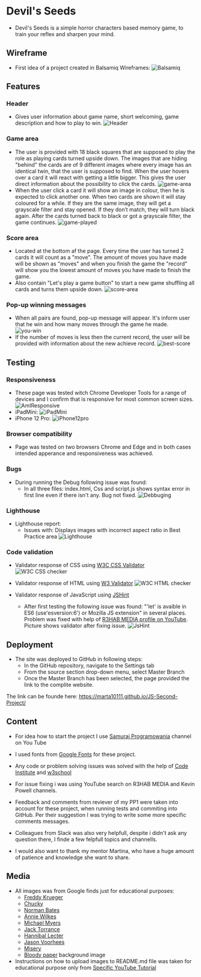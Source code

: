 # Devil's Seeds
- Devil's Seeds is a simple horror characters based memory game, to train your reflex and sharpen your mind.
## **Wireframe**
- First idea of a project created in  Balsamiq Wireframes:
![Balsamiq](https://user-images.githubusercontent.com/106401395/185756405-60494be9-9213-4fa5-98e7-04db082efc9d.jpg)
## **Features**

### Header
- Gives user information about game name, short welcoming, game description and how to play to win.
![Header](https://user-images.githubusercontent.com/106401395/185756682-0f59d844-0e3f-4e87-9e36-bfd74e536517.jpg)
### Game area
- The user is provided with 18 black squares that are supposed to play the role as playing cards turned upside down. The images that are hiding "behind" the cards are of 9 different images where every image has an identical twin, that the user is supposed to find. When the user hovers over a card it will react with getting a little bigger. This gives the user direct information about the possibility to click the cards.
![game-area](https://user-images.githubusercontent.com/106401395/185757012-ea678cbf-e1bd-47c4-8f85-095401e5e7b5.jpg)
- When the user click a card it will show an image in colour, then he is expected to click another one. When two cards are shown it will stay coloured for a while. If they are the same image, they will get a grayscale filter and stay opened. If they don’t match, they will turn black again. After the cards turned back to black or got a grayscale filter, the game continues.
![game-played](https://user-images.githubusercontent.com/106401395/185757301-9cd67100-b935-448e-b7ff-1954f037bfc3.jpg)
### Score area
- Located at the bottom af the page. Every time the user has turned 2 cards it will count as a "move". The amount of moves you have made will be shown as "moves" and when you finish the game the "record" will show you the lowest amount of moves you have made to finish the game.
- Also contain "Let's play a game button" to start a new game shuffling all cards and turns them upside down.
![score-area](https://user-images.githubusercontent.com/106401395/185797367-447f8487-0c69-4df6-9d5b-adc507d7ea31.jpg)
### Pop-up winning messages
- When all pairs are found, pop-up message will appear. It's inform user that he win and how many moves through the game he made.
![you-win](https://user-images.githubusercontent.com/106401395/185797651-19dce982-720f-4c5f-8812-18b0a3780b23.jpg)
- If the number of moves is less then the current record, the user will be provided with information about the new achieve record. 
![best-score](https://user-images.githubusercontent.com/106401395/185797720-dc01f16f-8e83-4686-b213-bab1df8bfd72.jpg)
## **Testing**
### Responsiveness
  - These page was tested witch Chrome Developer Tools for a range of devices and I confirm that is responsive for most common screen sizes.
   ![AmIResponsive](https://user-images.githubusercontent.com/106401395/185796345-fc53528f-1755-48fb-98c2-2ed5381ebc75.jpg)
   - iPadMini:
   ![iPadMini](https://user-images.githubusercontent.com/106401395/185796420-b54839c8-2fbb-430b-87e5-40d5b03f86f4.jpg)
   - iPhone 12 Pro:
   ![iPhone12pro](https://user-images.githubusercontent.com/106401395/185796450-0d0d2a7c-7c44-4e92-9e24-3825042573f2.jpg)
### Browser compatibility
  - Page was tested on two browsers Chrome and Edge and in both cases intended apperance and responsiveness was achieved.
### Bugs
- During running the Debug following issue was found:
  - In all three files: index.html, Css and script.js shows syntax error in first line even if there isn't any. Bug not fixed.
![Debbuging](https://user-images.githubusercontent.com/106401395/185798318-7579b8a6-4993-40d8-b16e-c3ccbbbd5cde.jpg)
### Lighthouse
- Lighthouse report:
  - Issues with: Displays images with incorrect aspect ratio in Best Practice area
![Lighthouse](https://user-images.githubusercontent.com/106401395/185798456-6cd141a8-10ed-427a-bd6e-2e4e8eef2d4d.jpg)
### Code validation
 - Validator response of CSS using [W3C CSS Validator](https://jigsaw.w3.org/css-validator/)
 ![W3C CSS checker](https://user-images.githubusercontent.com/106401395/185798746-7537d4f1-c0df-46eb-a3fc-8d22a7b6b98e.jpg)
 
 - Validator response of HTML using [W3 Validator](https://validator.w3.org/)
 ![W3C HTML checker](https://user-images.githubusercontent.com/106401395/185798873-8c481dd3-f403-4226-92a3-703e33c2b517.jpg)
 
 - Validator response of JavaScript using [JSHint](https://jshint.com/)
   - After first testing the following issue was found: "'let' is avaible in ES6 (use'esversion:6') or Mozilla JS extension" in several places. Problem was fixed with help of [R3HAB MEDIA profile on YouTube](https://www.bing.com/videos/search?q=let+is+available+in+es6&view=detail&mid=8FEDAD0E1A7AE3E9C8EA8FEDAD0E1A7AE3E9C8EA&FORM=VIRE). Picture shows validator after fixing issue.
   ![JsHint](https://user-images.githubusercontent.com/106401395/185799293-4df47412-f361-48cf-bd94-96b0a8d57a81.jpg)
## **Deployment**
- The site was deployed to GitHub in following steps:
  - In the GitHub repository, navigate to the Settings tab
  - From the source section drop-down menu, select Master Branch
  - Once the Master Branch has been selected, the page provided the link to the complite website.

The link can be founde here: <a href="https://marta10111.github.io/JS-Second-Project/" rel="nofollow"> https://marta10111.github.io/JS-Second-Project/
## **Content**
 - For idea how to start the project I use [Samuraj Programowania](https://www.youtube.com/watch?v=gKUUHjEg7mQ&ab_channel=SamurajProgramowania)
 channel on You Tube

 - I used fonts from [Google Fonts](https://fonts.google.com/) for these project.
 -  Any code or problem solving issues was solved with the help of [Code Institute](https://learn.codeinstitute.net/login?next=/) and [w3school](https://www.w3schools.com/)
  - For issue fixing i was using YouTube search on R3HAB MEDIA and Kevin Powell channels.
  - Feedback and comments from reviever of my PP1 were taken into account for these project, when running tests and commiting into GitHub. Per their suggestion I was trying to write some more specific comments messages.
  -  Colleagues from Slack was also very helpfull, despite i didn't ask any question
there, I finde a few felpfull topics and channells.
 - I would also want to thank my mentor Martina, who have a huge amount of patience and knowledge she want to share.
## **Media**
- All images was from Google finds just for educational purposes:
  - [Freddy Krueger](https://villains.fandom.com/wiki/Freddy_Krueger_(original))
  - [Chucky](https://en.wikipedia.org/wiki/Chucky_%28character%29)
  - [Norman Bates](https://halloweenhorrornights.fandom.com/wiki/Norman_Bates)
  - [Annie Wilkes](https://www.whatsleepsbeneath.com/movieblog/women-in-horror-annie-wilkes)
  - [Michael Myers](https://en.wikipedia.org/wiki/Michael_Myers_%28Halloween%29)
  - [Jack Torrance](https://en.wikipedia.org/wiki/Jack_Torrance)
  - [Hannibal Lecter](https://en.wikipedia.org/wiki/Hannibal_Lecter)
  - [Jason Voorhees](https://en.wikipedia.org/wiki/Jason_Voorhees)
  - [Misery](https://www.looper.com/251702/the-untold-truth-of-misery/)
  - [Bloody paper](https://depositphotos.com/108604478/stock-photo-old-paper-background-with-blood.html) background image
- Instructions on how to upload images to README.md file was taken for educational purpose only from <a href="https://www.youtube.com/watch?v=nvPOUdz5PL4&t=146s&ab_channel=DanShahin>" rel="nofollow"> Specific YouTube Tutorial</a>






